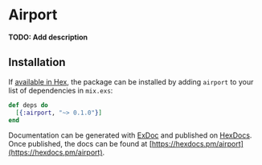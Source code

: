 # Airport

**TODO: Add description**

## Installation

If [available in Hex](https://hex.pm/docs/publish), the package can be installed
by adding `airport` to your list of dependencies in `mix.exs`:

```elixir
def deps do
  [{:airport, "~> 0.1.0"}]
end
```

Documentation can be generated with [ExDoc](https://github.com/elixir-lang/ex_doc)
and published on [HexDocs](https://hexdocs.pm). Once published, the docs can
be found at [https://hexdocs.pm/airport](https://hexdocs.pm/airport).

